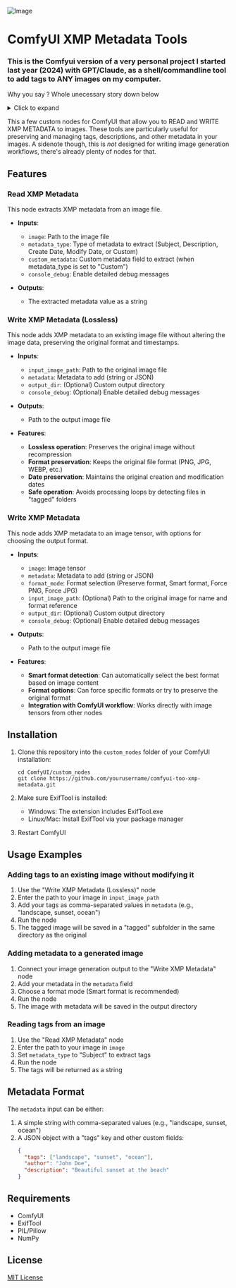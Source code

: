 ![Image](https://github.com/user-attachments/assets/ae1f9455-4e22-4ba0-a182-c68a0b10dda5)

# ComfyUI XMP Metadata Tools

### This is the Comfyui version of a very personal project I started last year (2024) with GPT/Claude, as a shell/commandline tool to add tags to ANY images on my computer.
Why you say ? Whole unecessary story down below
<details>
  <summary>Click to expand</summary>
  Because. I.Love.Images. Too much ! So the big idea was to add tags to images instead of yet another gigantic-painful-to-maintain database, that way you CAN'T LOSE THE TAGS ANYMORE IT'S INSIDE THE FILES ALREADY !! This is genius. lol
Later on, to find any image that I can't clearly remember the name of, I can simply type a keyword in a pic viewer that supports XML tags, like for example [XnView MP](https://www.xnview.com/).
Picasa was nice too, a bit limited. A bit dead too, long ago x) Sad.
  ANYWAY</details>

This a few custom nodes for ComfyUI that allow you to READ and WRITE XMP METADATA to images. These tools are particularly useful for preserving and managing tags, descriptions, and other metadata in your images. A sidenote though, this is *not* designed for writing image generation workflows, there's already plenty of nodes for that.


## Features

### Read XMP Metadata
This node extracts XMP metadata from an image file.

- **Inputs**:
  - `image`: Path to the image file
  - `metadata_type`: Type of metadata to extract (Subject, Description, Create Date, Modify Date, or Custom)
  - `custom_metadata`: Custom metadata field to extract (when metadata_type is set to "Custom")
  - `console_debug`: Enable detailed debug messages

- **Outputs**:
  - The extracted metadata value as a string

### Write XMP Metadata (Lossless)
This node adds XMP metadata to an existing image file without altering the image data, preserving the original format and timestamps.

- **Inputs**:
  - `input_image_path`: Path to the original image file
  - `metadata`: Metadata to add (string or JSON)
  - `output_dir`: (Optional) Custom output directory
  - `console_debug`: (Optional) Enable detailed debug messages

- **Outputs**:
  - Path to the output image file

- **Features**:
  - **Lossless operation**: Preserves the original image without recompression
  - **Format preservation**: Keeps the original file format (PNG, JPG, WEBP, etc.)
  - **Date preservation**: Maintains the original creation and modification dates
  - **Safe operation**: Avoids processing loops by detecting files in "tagged" folders

### Write XMP Metadata
This node adds XMP metadata to an image tensor, with options for choosing the output format.

- **Inputs**:
  - `image`: Image tensor
  - `metadata`: Metadata to add (string or JSON)
  - `format_mode`: Format selection (Preserve format, Smart format, Force PNG, Force JPG)
  - `input_image_path`: (Optional) Path to the original image for name and format reference
  - `output_dir`: (Optional) Custom output directory
  - `console_debug`: (Optional) Enable detailed debug messages

- **Outputs**:
  - Path to the output image file

- **Features**:
  - **Smart format detection**: Can automatically select the best format based on image content
  - **Format options**: Can force specific formats or try to preserve the original format
  - **Integration with ComfyUI workflow**: Works directly with image tensors from other nodes

## Installation

1. Clone this repository into the `custom_nodes` folder of your ComfyUI installation:
   ```
   cd ComfyUI/custom_nodes
   git clone https://github.com/yourusername/comfyui-too-xmp-metadata.git
   ```

2. Make sure ExifTool is installed:
   - Windows: The extension includes ExifTool.exe
   - Linux/Mac: Install ExifTool via your package manager

3. Restart ComfyUI

## Usage Examples

### Adding tags to an existing image without modifying it

1. Use the "Write XMP Metadata (Lossless)" node
2. Enter the path to your image in `input_image_path`
3. Add your tags as comma-separated values in `metadata` (e.g., "landscape, sunset, ocean")
4. Run the node
5. The tagged image will be saved in a "tagged" subfolder in the same directory as the original

### Adding metadata to a generated image

1. Connect your image generation output to the "Write XMP Metadata" node
2. Add your metadata in the `metadata` field
3. Choose a format mode (Smart format is recommended)
4. Run the node
5. The image with metadata will be saved in the output directory

### Reading tags from an image

1. Use the "Read XMP Metadata" node
2. Enter the path to your image in `image`
3. Set `metadata_type` to "Subject" to extract tags
4. Run the node
5. The tags will be returned as a string

## Metadata Format

The `metadata` input can be either:

1. A simple string with comma-separated values (e.g., "landscape, sunset, ocean")
2. A JSON object with a "tags" key and other custom fields:
   ```json
   {
     "tags": ["landscape", "sunset", "ocean"],
     "author": "John Doe",
     "description": "Beautiful sunset at the beach"
   }
   ```

## Requirements

- ComfyUI
- ExifTool
- PIL/Pillow
- NumPy

## License

[MIT License](LICENSE)
